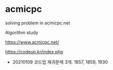 # acmicpc
solving problem in acmicpc.net

Algorithm study 

https://www.acmicpc.net/

https://codeup.kr/index.php


* 20210109 
코드업 재귀문제 3개. 1857, 1859, 1930
